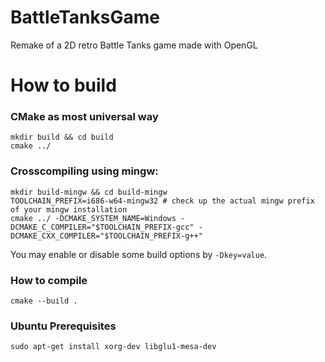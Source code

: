 # BattleTanksGame
Remake of a 2D retro Battle Tanks game made with OpenGL

# How to build  
### CMake as most universal way

    mkdir build && cd build
    cmake ../
    
### Crosscompiling using mingw:

    mkdir build-mingw && cd build-mingw
    TOOLCHAIN_PREFIX=i686-w64-mingw32 # check up the actual mingw prefix of your mingw installation
    cmake ../ -DCMAKE_SYSTEM_NAME=Windows -DCMAKE_C_COMPILER="$TOOLCHAIN_PREFIX-gcc" -DCMAKE_CXX_COMPILER="$TOOLCHAIN_PREFIX-g++"

You may enable or disable some build options by `-Dkey=value`.

### How to compile
    cmake --build .
	
### Ubuntu Prerequisites
```powershell
sudo apt-get install xorg-dev libglu1-mesa-dev
```
